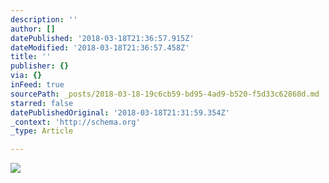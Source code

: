 ```yaml
---
description: ''
author: []
datePublished: '2018-03-18T21:36:57.915Z'
dateModified: '2018-03-18T21:36:57.458Z'
title: ''
publisher: {}
via: {}
inFeed: true
sourcePath: _posts/2018-03-18-19c6cb59-bd95-4ad9-b520-f5d33c62860d.md
starred: false
datePublishedOriginal: '2018-03-18T21:31:59.354Z'
_context: 'http://schema.org'
_type: Article

---
```

![](https://imgflo.herokuapp.com/graph/2b2431f8e7ba7b0/459420e3cdc6931231504d34a04a1504/croprotate.png?cropheight=2482&cropwidth=2104&degrees=0&input=https%3A%2F%2Fthe-grid-user-content.s3-us-west-2.amazonaws.com%2F11a454b1-a4b2-423a-bfb4-e414a0e10e8c.png&x=0&y=0)